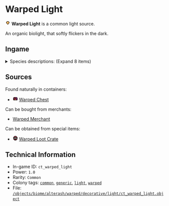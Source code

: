 # Warped Light

<img src="https://raw.githubusercontent.com/Ceterai/Enternia/main/objects/biome/alterash/warped/decorative/light/icon.png" alt="Warped Light icon" loading="lazy" height=16px width="auto" /> **Warped Light** is a common light source.

An organic biolight, that softly flickers in the dark.

## Ingame

<details markdown="1"><summary>Species descriptions: (Expand 8 items)</summary>

- Alta: A glowing bulb, another form of warped growth. This one can be used as a wall light.
- Apex: A wall light, previously a part of a living being.
- Avian: A pretty soft wall light.
- Floran: Floran like plant lightss. Even warpy evil onesss.
- Glitch: Satisfied. These little glowing bulbs sure provide a comfy gentle light.
- Human: Please tell me that this bulb won't explode.
- Hylotl: Just forget about the origin of this wall light. Now. It's. Just. A. Wall. Light.
- Novakid: Wow, a little glowin' orb!

</details>

## Sources

Found naturally in containers:

- <img src="https://raw.githubusercontent.com/Ceterai/Enternia/main/objects/biome/alterash/warped/decorative/chest/icon.png" alt="Warped Chest icon" loading="lazy" height=16px width="auto" /> [Warped Chest](https://ceterai.github.io/MyEnternia/Wiki/WarpedChest)

Can be bought from merchants:

- [Warped Merchant](https://ceterai.github.io/MyEnternia/Wiki/WarpedMerchant)

Can be obtained from special items:

- <img src="https://raw.githubusercontent.com/Ceterai/Enternia/main/items/active/alta/loot/biome/ct_warped_loot.png" alt="Warped Loot Crate icon" loading="lazy" height=16px width="auto" /> [Warped Loot Crate](https://ceterai.github.io/MyEnternia/Wiki/WarpedLootCrate)

## Technical Information

- In-game ID: `ct_warped_light`
- Power: `1.0`
- Rarity: `Common`
- Colony tags: [`common`](https://ceterai.github.io/MyEnternia/Wiki/Tags/Common), [`generic`](https://ceterai.github.io/MyEnternia/Wiki/Tags/Generic), [`light`](https://ceterai.github.io/MyEnternia/Wiki/Tags/Light), [`warped`](https://ceterai.github.io/MyEnternia/Wiki/Tags/Warped)
- File: [`/objects/biome/alterash/warped/decorative/light/ct_warped_light.object`](https://github.com/Ceterai/Enternia/blob/main/objects/biome/alterash/warped/decorative/light/ct_warped_light.object)
